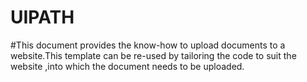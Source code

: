 # UIPATH
#This document provides the know-how to upload documents to a website.This template can be re-used by tailoring the code to suit the website ,into which the document needs to be uploaded.
